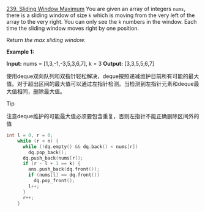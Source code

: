 [239. Sliding Window Maximum](https://leetcode.com/problems/sliding-window-maximum/)
You are given an array of integers `nums`, there is a sliding window of size `k` which is moving from the very left of the array to the very right. You can only see the `k` numbers in the window. Each time the sliding window moves right by one position.

Return _the max sliding window_.

**Example 1:**

**Input:** nums = \[1,3,-1,-3,5,3,6,7], k = 3
**Output:** \[3,3,5,5,6,7]

使用deque双向队列和双指针轻松解决，deque按照递减维护目前所有可能的最大值。对于超出区间的最大值可以通过左指针检测。当检测到左指针元素和deque最大值相同，删除最大值。

> [!tip]
> 注意deque维护的可能最大值必须要包含重复，否则左指针不能正确删除区间外的值

```cpp fold:implementation
int l = 0, r = 0;
    while (r < n) {
      while (!dq.empty() && dq.back() < nums[r])
        dq.pop_back();
      dq.push_back(nums[r]);
      if (r - l + 1 == k) {
        ans.push_back(dq.front());
        if (nums[l] == dq.front())
          dq.pop_front();
        l++;
      }
      r++;
    }
```
